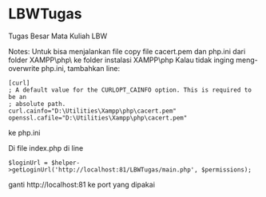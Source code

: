 # LBWTugas
Tugas Besar Mata Kuliah LBW

Notes:
Untuk bisa menjalankan file copy file cacert.pem dan php.ini dari folder XAMPP\php\ ke folder instalasi XAMPP\php
Kalau tidak inging meng-overwrite php.ini, tambahkan line:

    [curl]
    ; A default value for the CURLOPT_CAINFO option. This is required to be an
    ; absolute path.
    curl.cainfo="D:\Utilities\Xampp\php\cacert.pem"
    openssl.cafile="D:\Utilities\Xampp\php\cacert.pem"

ke php.ini

Di file index.php di line 

    $loginUrl = $helper->getLoginUrl('http://localhost:81/LBWTugas/main.php', $permissions);

ganti http://localhost:81 ke port yang dipakai

